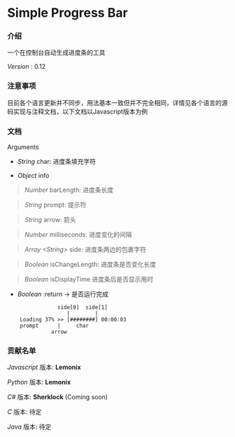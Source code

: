 # Simple Progress Bar

### 介绍
一个在控制台自动生成进度条的工具

 *Version* : 0.12


### 注意事项
目前各个语言更新并不同步，用法基本一致但并不完全相同，详情见各个语言的源码实现与注释文档，以下文档以Javascript版本为例


### 文档

Arguments

- *String* 				 char: 进度条填充字符

- *Object* 				 info

> *Number* 				 barLength: 进度条长度

> *String* 				 prompt: 提示符

> *String* 				 arrow: 箭头

> *Number* 				 milliseconds: 进度变化的间隔

> *Array &lt;String&gt;* side: 进度条两边的包裹字符

> *Boolean* 			 isChangeLength: 进度条是否变化长度

> *Boolean* 			 isDisplayTime 进度条后是否显示用时

- *Boolean* 			 :return -> 是否运行完成

```
                side[0]  side[1]
                   |        |
    Loading 37% >> [########] 00:00:03
    prompt      |     char
              arrow
```


### 贡献名单
*Javascript* 版本:  **Lemonix**

*Python* 版本:  **Lemonix** 

*C#* 版本: **Sherklock** (Coming soon)

*C* 版本: 待定

*Java* 版本: 待定
